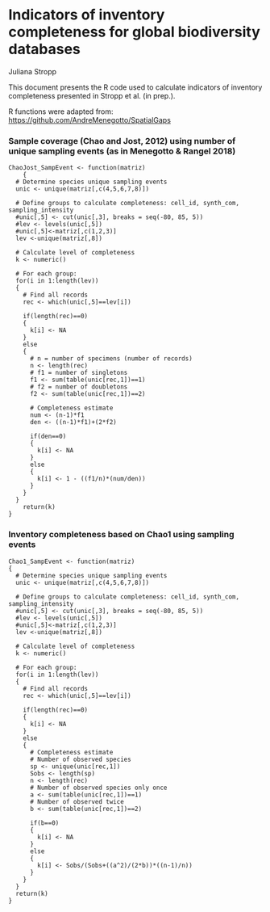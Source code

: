 # Indicators of inventory completeness for global biodiversity databases
Juliana Stropp<br/>

This document presents the R code used to calculate indicators of inventory completeness presented in Stropp et al. (in prep.).<br/>

R functions were adapted from: https://github.com/AndreMenegotto/SpatialGaps

### Sample coverage (Chao and Jost, 2012) using number of unique sampling events (as in Menegotto & Rangel 2018)
```
ChaoJost_SampEvent <- function(matriz)
    {
  # Determine species unique sampling events
  unic <- unique(matriz[,c(4,5,6,7,8)])
  
  # Define groups to calculate completeness: cell_id, synth_com, sampling_intensity
  #unic[,5] <- cut(unic[,3], breaks = seq(-80, 85, 5))
  #lev <- levels(unic[,5])
  #unic[,5]<-matriz[,c(1,2,3)]
  lev <-unique(matriz[,8])

  # Calculate level of completeness
  k <- numeric()
  
  # For each group:
  for(i in 1:length(lev))
  {
    # Find all records
    rec <- which(unic[,5]==lev[i])
    
    if(length(rec)==0)
    {
      k[i] <- NA
    }
    else
    {
      # n = number of specimens (number of records)
      n <- length(rec)
      # f1 = number of singletons
      f1 <- sum(table(unic[rec,1])==1)
      # f2 = number of doubletons
      f2 <- sum(table(unic[rec,1])==2)
      
      # Completeness estimate
      num <- (n-1)*f1
      den <- ((n-1)*f1)+(2*f2)
      
      if(den==0)
      {
        k[i] <- NA
      }
      else
      {
        k[i] <- 1 - ((f1/n)*(num/den))
      }
    }
  }
    return(k)
}

```
### Inventory completeness based on Chao1 using sampling events

```
Chao1_SampEvent <- function(matriz)
{
  # Determine species unique sampling events
  unic <- unique(matriz[,c(4,5,6,7,8)])
  
  # Define groups to calculate completeness: cell_id, synth_com, sampling_intensity
  #unic[,5] <- cut(unic[,3], breaks = seq(-80, 85, 5))
  #lev <- levels(unic[,5])
  #unic[,5]<-matriz[,c(1,2,3)]
  lev <-unique(matriz[,8])
  
  # Calculate level of completeness
  k <- numeric()
  
  # For each group:
  for(i in 1:length(lev))
  {
    # Find all records
    rec <- which(unic[,5]==lev[i])
    
    if(length(rec)==0)
    {
      k[i] <- NA
    }
    else
    {
      # Completeness estimate
      # Number of observed species
      sp <- unique(unic[rec,1])
      Sobs <- length(sp)
      n <- length(rec)
      # Number of observed species only once
      a <- sum(table(unic[rec,1])==1)
      # Number of observed twice
      b <- sum(table(unic[rec,1])==2)
      
      if(b==0)
      {
        k[i] <- NA
      }
      else
      {
        k[i] <- Sobs/(Sobs+((a^2)/(2*b))*((n-1)/n))
      }
    }
  }
  return(k)
}
```
